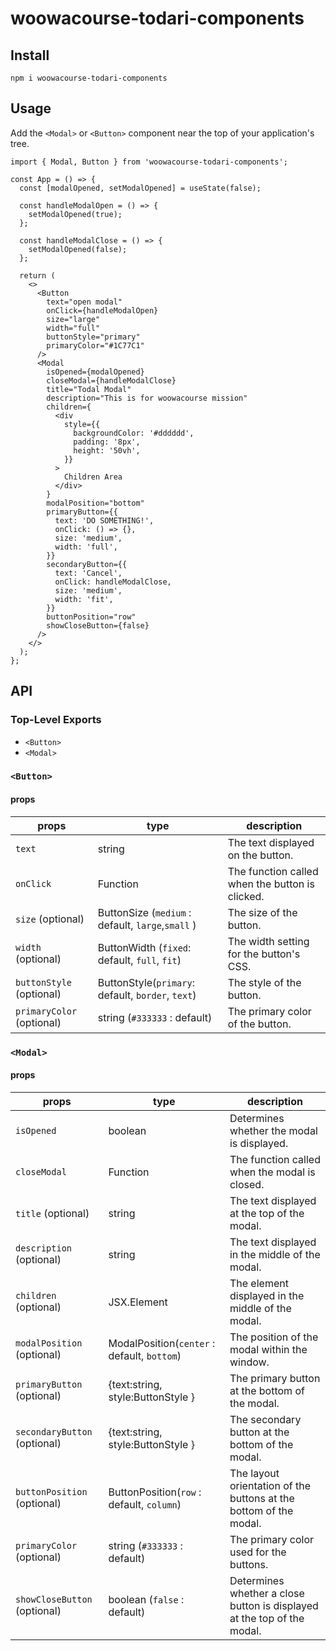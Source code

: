 # woowacourse-todari-components

## Install

```
npm i woowacourse-todari-components
```

## Usage

Add the `<Modal>` or `<Button>` component near the top of your application's tree.

```tsx
import { Modal, Button } from 'woowacourse-todari-components';

const App = () => {
  const [modalOpened, setModalOpened] = useState(false);

  const handleModalOpen = () => {
    setModalOpened(true);
  };

  const handleModalClose = () => {
    setModalOpened(false);
  };

  return (
    <>
      <Button
        text="open modal"
        onClick={handleModalOpen}
        size="large"
        width="full"
        buttonStyle="primary"
        primaryColor="#1C77C1"
      />
      <Modal
        isOpened={modalOpened}
        closeModal={handleModalClose}
        title="Todal Modal"
        description="This is for woowacourse mission"
        children={
          <div
            style={{
              backgroundColor: '#dddddd',
              padding: '8px',
              height: '50vh',
            }}
          >
            Children Area
          </div>
        }
        modalPosition="bottom"
        primaryButton={{
          text: 'DO SOMETHING!',
          onClick: () => {},
          size: 'medium',
          width: 'full',
        }}
        secondaryButton={{
          text: 'Cancel',
          onClick: handleModalClose,
          size: 'medium',
          width: 'fit',
        }}
        buttonPosition="row"
        showCloseButton={false}
      />
    </>
  );
};
```

## API

### Top-Level Exports

- `<Button>`
- `<Modal>`

### `<Button>`

#### props

| props                     | type                                              | description                                     |
| ------------------------- | ------------------------------------------------- | ----------------------------------------------- |
| `text`                    | string                                            | The text displayed on the button.               |
| `onClick`                 | Function                                          | The function called when the button is clicked. |
| `size` (optional)         | ButtonSize (`medium` : default, `large`,`small` ) | The size of the button.                         |
| `width` (optional)        | ButtonWidth (`fixed`: default, `full`, `fit`)     | The width setting for the button's CSS.         |
| `buttonStyle` (optional)  | ButtonStyle(`primary`: default, `border`, `text`) | The style of the button.                        |
| `primaryColor` (optional) | string (`#333333` : default)                      | The primary color of the button.                |

### `<Modal>`

#### props

| props                        | type                                        | description                                                             |
| ---------------------------- | ------------------------------------------- | ----------------------------------------------------------------------- |
| `isOpened`                   | boolean                                     | Determines whether the modal is displayed.                              |
| `closeModal`                 | Function                                    | The function called when the modal is closed.                           |
| `title` (optional)           | string                                      | The text displayed at the top of the modal.                             |
| `description` (optional)     | string                                      | The text displayed in the middle of the modal.                          |
| `children` (optional)        | JSX.Element                                 | The element displayed in the middle of the modal.                       |
| `modalPosition` (optional)   | ModalPosition(`center` : default, `bottom`) | The position of the modal within the window.                            |
| `primaryButton` (optional)   | {text:string, style:ButtonStyle }           | The primary button at the bottom of the modal.                          |
| `secondaryButton` (optional) | {text:string, style:ButtonStyle }           | The secondary button at the bottom of the modal.                        |
| `buttonPosition` (optional)  | ButtonPosition(`row` : default, `column`)   | The layout orientation of the buttons at the bottom of the modal.       |
| `primaryColor` (optional)    | string (`#333333` : default)                | The primary color used for the buttons.                                 |
| `showCloseButton` (optional) | boolean (`false` : default)                 | Determines whether a close button is displayed at the top of the modal. |
